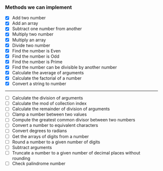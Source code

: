 ### Methods we can implement

- [x] Add two number
- [x] Add an array
- [x] Subtract one number from another
- [x] Multiply two number
- [x] Multiply an array
- [x] Divide two number
- [x] Find the number is Even
- [x] Find the number is Odd
- [x] Find the number is Prime
- [x] Find the number can be divisible by another number
- [x] Calculate the average of arguments
- [x] Calculate the factorial of a number
- [x] Convert a string to number

-----

- [ ] Calculate the division of arguments
- [ ] Calculate the mod of collection index
- [ ] Calculate the remainder of division of arguments
- [ ] Clamp a number between two values
- [ ] Compute the greatest common divisor between two numbers
- [ ] Convert a number to equivalent characters
- [ ] Convert degrees to radians
- [ ] Get the arrays of digits from a number
- [ ] Round a number to a given number of digits
- [ ] Subtract arguments
- [ ] Truncate a number to a given number of decimal places without rounding
- [ ] Check palindrome number
